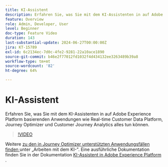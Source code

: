 ```yaml
---
title: KI-Assistent
description: Erfahren Sie, was Sie mit dem KI-Assistenten in auf Adobe Experience Platform basierenden Anwendungen wie Real-time Customer Data Platform, Journey Optimizer und Customer Journey Analytics alles tun können.
feature: Overview
role: Admin, Developer, User
level: Beginner
doc-type: Feature Video
duration: 143
last-substantial-update: 2024-06-27T00:00:00Z
jira: KT-15789
exl-id: 6c2134ec-7d0c-4fe2-9281-22a10ace1890
source-git-commit: b46e2f77012fd1032f4d434132ee3263489b39a8
workflow-type: tm+mt
source-wordcount: '82'
ht-degree: 64%

---
```


# KI-Assistent

Erfahren Sie, was Sie mit dem KI-Assistenten in auf Adobe Experience Platform basierenden Anwendungen wie Real-time Customer Data Platform, Journey Optimizer und Customer Journey Analytics alles tun können.

>[!VIDEO](https://video.tv.adobe.com/v/3429845/?learn=on)

Weitere [ zu den in Journey Optimizer unterstützten Anwendungsfällen finden ](https://experienceleague.adobe.com/de/docs/journey-optimizer/using/get-started/ai-assistant) unter „Arbeiten mit dem KI-&quot;. Eine ausführliche Dokumentation finden Sie in der Dokumentation [KI-Assistent in Adobe Experience Platform](https://experienceleague.adobe.com/de/docs/experience-platform/ai-assistant/home) .
